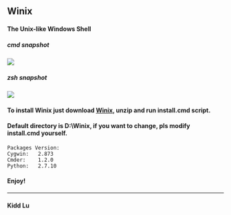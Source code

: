 Winix
----------

#### The Unix-like Windows Shell

##### cmd snapshot
![](https://raw.githubusercontent.com/kiddlu/Winix/master/snapshot/img1.png)

##### zsh snapshot
![](https://raw.githubusercontent.com/kiddlu/Winix/master/snapshot/img2.png)

#### To install Winix just download [Winix](http://pan.baidu.com/s/1o6tOOXk), unzip and run install.cmd script.

#### Default directory is D:\Winix, if you want to change, pls modify install.cmd yourself.

	Packages Version:
	Cygwin:   2.873
	Cmder:    1.2.0
	Python:   2.7.10

#### Enjoy!

----------

#### Kidd Lu